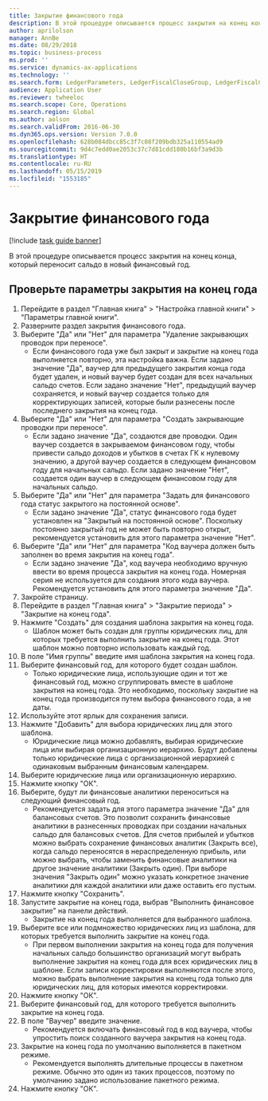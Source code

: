 ```yaml
---
title: Закрытие финансового года
description: В этой процедуре описывается процесс закрытия на конец конца, который переносит сальдо в новый финансовый год.
author: aprilolson
manager: AnnBe
ms.date: 08/29/2018
ms.topic: business-process
ms.prod: ''
ms.service: dynamics-ax-applications
ms.technology: ''
ms.search.form: LedgerParameters, LedgerFiscalCloseGroup, LedgerFiscalCloseAddLedger, SysLookupMultiSelectGrid, LedgerFiscalCloseRunGroup
audience: Application User
ms.reviewer: twheeloc
ms.search.scope: Core, Operations
ms.search.region: Global
ms.author: aolson
ms.search.validFrom: 2016-06-30
ms.dyn365.ops.version: Version 7.0.0
ms.openlocfilehash: 628b084dbcc85c3f7c08f209bdb325a110554ad9
ms.sourcegitcommit: 9d4c7edd0ae2053c37c7d81cdd180b16bf3a9d3b
ms.translationtype: HT
ms.contentlocale: ru-RU
ms.lasthandoff: 05/15/2019
ms.locfileid: "1553185"
---
```

# <a name="close-the-fiscal-year"></a>Закрытие финансового года

[!include [task guide banner](../../includes/task-guide-banner.md)]

В этой процедуре описывается процесс закрытия на конец конца, который переносит сальдо в новый финансовый год.


## <a name="validate-year-end-close-parameters"></a>Проверьте параметры закрытия на конец года
1. Перейдите в раздел "Главная книга" > "Настройка главной книги" > "Параметры главной книги".
2. Разверните раздел закрытия финансового года.
3. Выберите "Да" или "Нет" для параметра "Удаление закрывающих проводок при переносе".
    * Если финансового года уже был закрыт и закрытие на конец года выполняется повторно, эта настройка важна. Если задано значение "Да", ваучер для предыдущего закрытия конца года будет удален, и новый ваучер будет создан для всех начальных сальдо счетов. Если задано значение "Нет", предыдущий ваучер сохраняется, и новый ваучер создается только для корректирующих записей, которые были разнесены после последнего закрытия на конец года.  
4. Выберите "Да" или "Нет" для параметра "Создать закрывающие проводки при переносе".
    * Если задано значение "Да", создаются две проводки. Один ваучер создается в закрываемом финансовом году, чтобы привести сальдо доходов и убытков в счетах ГК к нулевому значению, а другой ваучер создается в следующем финансовом году для начальных сальдо. Если задано значение "Нет", создается один ваучер в следующем финансовом году для начальных сальдо.  
5. Выберите "Да" или "Нет" для параметра "Задать для финансового года статус закрытого на постоянной основе".
    * Если задано значение "Да", статус финансового года будет установлен на "Закрытый на постоянной основе".  Поскольку постоянно закрытый год не может быть повторно открыт, рекомендуется установить для этого параметра значение "Нет".  
6. Выберите "Да" или "Нет" для параметра "Код ваучера должен быть заполнен во время закрытия на конец года".
    * Если задано значение "Да", код ваучера необходимо вручную ввести во время процесса закрытия на конец года. Номерная серия не используется для создания этого кода ваучера. Рекомендуется установить для этого параметра значение "Да".  
7. Закройте страницу.
8. Перейдите в раздел "Главная книга" > "Закрытие периода" > "Закрытие на конец года".
9. Нажмите "Создать" для создания шаблона закрытия на конец года.
    * Шаблон может быть создан для группы юридических лиц, для которых требуется выполнить закрытие на конец года. Этот шаблон можно повторно использовать каждый год.  
10. В поле "Имя группы" введите имя шаблона закрытия на конец года.
11. Выберите финансовый год, для которого будет создан шаблон.
    * Только юридические лица, использующие один и тот же финансовый год, можно сгруппировать вместе в шаблоне закрытия на конец года. Это необходимо, поскольку закрытие на конец года производится путем выбора финансового года, а не даты.  
12. Используйте этот ярлык для сохранения записи.
13. Нажмите "Добавить" для выбора юридических лиц для этого шаблона.
    * Юридические лица можно добавлять, выбирая юридические лица или выбирая организационную иерархию.  Будут добавлены только юридические лица с организационной иерархией с одинаковым выбранным финансовым календарем.  
14. Выберите юридические лица или организационную иерархию.
15. Нажмите кнопку "OК".
16. Выберите, будут ли финансовые аналитики переноситься на следующий финансовый год.
    * Рекомендуется задать для этого параметра значение "Да" для балансовых счетов.  Это позволит сохранить финансовые аналитики в разнесенных проводках при создании начальных сальдо для балансовых счетов.  Для счетов прибылей и убытков можно выбрать сохранение финансовых аналитик (Закрыть все), когда сальдо переносятся в нераспределенную прибыль, или можно выбрать, чтобы заменить финансовые аналитики на другое значение аналитики (Закрыть один). При выборе значения "Закрыть один" можно указать конкретное значение аналитики для каждой аналитики или даже оставить его пустым.  
17. Нажмите кнопку "Сохранить".
18. Запустите закрытие на конец года, выбрав "Выполнить финансовое закрытие" на панели действий.
    * Закрытие на конец года выполняется для выбранного шаблона.  
19. Выберите все или подмножество юридических лиц из шаблона, для которых требуется выполнить закрытие на конец года.
    * При первом выполнении закрытия на конец года для получения начальных сальдо большинство организаций могут выбрать выполнение закрытия на конец года для всех юридических лиц в шаблоне. Если записи корректировки выполняются после этого, можно выбрать выполнение закрытия на конец года только для юридических лиц, для которых имеются корректировки.  
20. Нажмите кнопку "OК".
21. Выберите финансовый год, для которого требуется выполнить закрытие на конец года.
22. В поле "Ваучер" введите значение.
    * Рекомендуется включать финансовый год в код ваучера, чтобы упростить поиск созданного ваучера закрытия на конец года.  
23. Закрытие на конец года по умолчанию выполняется в пакетном режиме.
    * Рекомендуется выполнять длительные процессы в пакетном режиме. Обычно это один из таких процессов, поэтому по умолчанию задано использование пакетного режима.  
24. Нажмите кнопку "OК".

